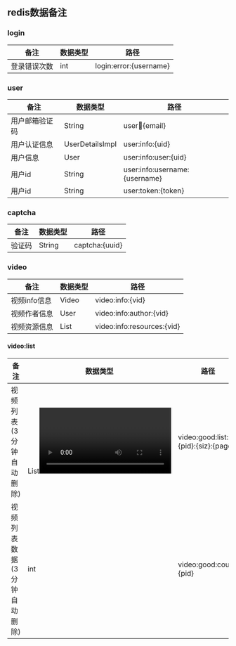 ## redis数据备注


### login

| 备注 | 数据类型 | 路径 |
| --- | --- | --- |
| 登录错误次数 | int | login:error:{username} |

### user
| 备注 | 数据类型 | 路径 |
| --- | --- | --- |
| 用户邮箱验证码 | String | user:email:{email} |
| 用户认证信息 | UserDetailsImpl | user:info:{uid} |
| 用户信息 | User | user:info:user:{uid} |
| 用户id | String | user:info:username:{username} |
| 用户id | String | user:token:{token} |

### captcha
| 备注 | 数据类型 | 路径 |
| --- | --- | --- |
| 验证码 | String | captcha:{uuid} |

### video
| 备注 | 数据类型 | 路径 |
| --- | --- | --- |
| 视频info信息 | Video | video:info:{vid} |
| 视频作者信息 | User | video:info:author:{vid} |
| 视频资源信息 | List<Resources> | video:info:resources:{vid} |

#### video:list
| 备注 | 数据类型 | 路径 |
| --- | --- | --- |
| 视频列表(3分钟自动删除) | List<Video> | video:good:list:{pid}:{siz}:{page} |
| 视频列表数据(3分钟自动删除) | int | video:good:count:{pid} |


